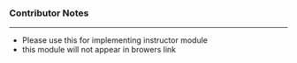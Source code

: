 ### Contributor Notes
---
- Please use this for implementing instructor module
- this module will not appear in browers link